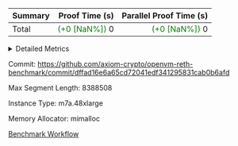 | Summary | Proof Time (s) | Parallel Proof Time (s) |
|:---|---:|---:|
| Total | <span style='color: green'>(+0 [NaN%])</span> 0 | <span style='color: green'>(+0 [NaN%])</span> 0 |




<details>
<summary>Detailed Metrics</summary>

|  | trace_gen_time_ms | total_proof_time_ms | total_cycles | total_cells | stark_prove_excluding_trace_time_ms | quotient_poly_compute_time_ms | quotient_poly_commit_time_ms | perm_trace_commit_time_ms | pcs_opening_time_ms | num_segments | main_trace_commit_time_ms | main_cells_used | halo2_total_cells | halo2_keygen_time_ms | generate_perm_trace_time_ms | execute_time_ms |
| --- | --- | --- | --- | --- | --- | --- | --- | --- | --- | --- | --- | --- | --- | --- | --- |
|  | 3,830 | 32,499 | 21,150,449 | 3,566,761,489 | 54,043 | 5,423 | 16,197 | 9,802 | 9,273 | 1 | 13,038 | 1,287,261,209 | 7,179,484 | 22,414 | 306 | 713 | 

| air_name | rows | quotient_deg | prep_cols | perm_cols | main_cols | interactions | constraints | cells |
| --- | --- | --- | --- | --- | --- | --- | --- | --- |
| AccessAdapterAir<16> | 131,072 | 2 |  | 24 | 25 | 5 | 14 | 6,422,528 | 
| AccessAdapterAir<2> | 4,194,304 | 4 |  | 24 | 11 | 5 | 14 | 113,246,208 | 
| AccessAdapterAir<32> | 65,536 | 2 |  | 24 | 41 | 5 | 14 | 4,259,840 | 
| AccessAdapterAir<4> | 2,097,152 | 4 |  | 24 | 13 | 5 | 14 | 60,817,408 | 
| AccessAdapterAir<64> | 1 | 2 |  | 24 | 73 | 5 | 14 | 97 | 
| AccessAdapterAir<8> | 1,048,576 | 4 |  | 24 | 17 | 5 | 14 | 42,991,616 | 
| BitwiseOperationLookupAir<8> | 65,536 | 2 | 3 | 8 | 2 | 2 | 4 | 655,360 | 
| FriReducedOpeningAir | 2,097,152 | 4 |  | 76 | 64 | 35 | 59 | 293,601,280 | 
| KeccakVmAir | 131,072 | 2 |  | 1,288 | 3,164 | 321 | 4,571 | 583,532,544 | 
| MemoryMerkleAir<8> | 1,048,576 | 2 |  | 20 | 32 | 4 | 40 | 54,525,952 | 
| NativePoseidon2Air<BabyBearParameters>, 0> | 32,768 | 8 |  | 28 | 207 | 31 | 159 | 7,700,480 | 
| NativePoseidon2Air<BabyBearParameters>, 1> | 262,144 | 4 |  | 36 | 348 | 31 | 302 | 100,663,296 | 
| PersistentBoundaryAir<8> | 1,048,576 | 2 |  | 12 | 20 | 3 | 6 | 33,554,432 | 
| PhantomAir | 65,536 | 4 |  | 12 | 6 | 3 | 5 | 917,504 | 
| Poseidon2PeripheryAir<BabyBearParameters>, 1> | 524,288 | 2 |  | 8 | 300 | 1 | 286 | 161,480,704 | 
| ProgramAir | 4,194,304 | 1 |  | 8 | 10 | 1 | 4 | 75,497,472 | 
| RangeTupleCheckerAir<2> | 2,097,152 | 1 | 2 | 8 | 1 | 1 | 4 | 18,874,368 | 
| VariableRangeCheckerAir | 262,144 | 1 | 2 | 8 | 1 | 1 | 4 | 2,359,296 | 
| VmAirWrapper<BranchNativeAdapterAir, BranchEqualCoreAir<1> | 4,194,304 | 4 |  | 28 | 23 | 11 | 23 | 213,909,504 | 
| VmAirWrapper<JalNativeAdapterAir, JalCoreAir> | 262,144 | 8 |  | 12 | 10 | 7 | 6 | 5,767,168 | 
| VmAirWrapper<NativeAdapterAir<2, 0>, PublicValuesCoreAir> | 64 | 8 |  | 16 | 23 | 11 | 23 | 2,496 | 
| VmAirWrapper<NativeAdapterAir<2, 1>, FieldArithmeticCoreAir> | 8,388,608 | 8 |  | 20 | 30 | 15 | 23 | 419,430,400 | 
| VmAirWrapper<NativeLoadStoreAdapterAir<1>, NativeLoadStoreCoreAir<1> | 4,194,304 | 8 |  | 36 | 25 | 15 | 20 | 255,852,544 | 
| VmAirWrapper<NativeLoadStoreAdapterAir<4>, NativeLoadStoreCoreAir<4> | 131,072 | 8 |  | 36 | 34 | 15 | 20 | 9,175,040 | 
| VmAirWrapper<NativeVectorizedAdapterAir<4>, FieldExtensionCoreAir> | 524,288 | 8 |  | 20 | 40 | 15 | 23 | 31,457,280 | 
| VmAirWrapper<Rv32BaseAluAdapterAir, BaseAluCoreAir<4, 8> | 8,388,608 | 2 |  | 80 | 36 | 19 | 43 | 973,078,528 | 
| VmAirWrapper<Rv32BaseAluAdapterAir, LessThanCoreAir<4, 8> | 524,288 | 2 |  | 40 | 37 | 17 | 39 | 40,370,176 | 
| VmAirWrapper<Rv32BaseAluAdapterAir, ShiftCoreAir<4, 8> | 1,048,576 | 2 |  | 52 | 53 | 23 | 90 | 110,100,480 | 
| VmAirWrapper<Rv32BranchAdapterAir, BranchEqualCoreAir<4> | 2,097,152 | 2 |  | 48 | 26 | 11 | 25 | 155,189,248 | 
| VmAirWrapper<Rv32BranchAdapterAir, BranchLessThanCoreAir<4, 8> | 2,097,152 | 2 |  | 56 | 32 | 13 | 41 | 184,549,376 | 
| VmAirWrapper<Rv32CondRdWriteAdapterAir, Rv32JalLuiCoreAir> | 524,288 | 2 |  | 44 | 18 | 10 | 22 | 32,505,856 | 
| VmAirWrapper<Rv32HeapAdapterAir<2, 32, 32>, BaseAluCoreAir<32, 8> | 8,192 | 2 |  | 248 | 168 | 61 | 140 | 3,407,872 | 
| VmAirWrapper<Rv32HeapAdapterAir<2, 32, 32>, LessThanCoreAir<32, 8> | 2,048 | 2 |  | 68 | 169 | 31 | 129 | 485,376 | 
| VmAirWrapper<Rv32HeapAdapterAir<2, 32, 32>, MultiplicationCoreAir<32, 8> | 1,024 | 2 |  | 248 | 164 | 61 | 71 | 421,888 | 
| VmAirWrapper<Rv32HeapAdapterAir<2, 32, 32>, ShiftCoreAir<32, 8> | 2,048 | 2 |  | 164 | 241 | 79 | 2,161 | 829,440 | 
| VmAirWrapper<Rv32HeapBranchAdapterAir<2, 32>, BranchEqualCoreAir<32> | 8,192 | 2 |  | 84 | 124 | 20 | 64 | 1,703,936 | 
| VmAirWrapper<Rv32HeapBranchAdapterAir<2, 32>, BranchLessThanCoreAir<32, 8> |  | 2 |  |  |  | 22 | 136 |  | 
| VmAirWrapper<Rv32HintStoreAdapterAir, Rv32HintStoreCoreAir> | 262,144 | 2 |  | 36 | 26 | 15 | 17 | 16,252,928 | 
| VmAirWrapper<Rv32IsEqualModAdapterAir<2, 1, 32, 32>, ModularIsEqualCoreAir<32, 4, 8> | 8,192 | 2 |  | 56 | 166 | 25 | 223 | 1,818,624 | 
| VmAirWrapper<Rv32JalrAdapterAir, Rv32JalrCoreAir> | 524,288 | 2 |  | 36 | 28 | 16 | 20 | 33,554,432 | 
| VmAirWrapper<Rv32LoadStoreAdapterAir, LoadSignExtendCoreAir<4, 8> | 1,048,576 | 2 |  | 76 | 35 | 18 | 33 | 116,391,936 | 
| VmAirWrapper<Rv32LoadStoreAdapterAir, LoadStoreCoreAir<4> | 8,388,608 | 2 |  | 72 | 40 | 17 | 38 | 939,524,096 | 
| VmAirWrapper<Rv32MultAdapterAir, DivRemCoreAir<4, 8> | 1,024 | 2 |  | 104 | 57 | 25 | 88 | 164,864 | 
| VmAirWrapper<Rv32MultAdapterAir, MulHCoreAir<4, 8> | 65,536 | 2 |  | 100 | 39 | 24 | 38 | 9,109,504 | 
| VmAirWrapper<Rv32MultAdapterAir, MultiplicationCoreAir<4, 8> | 131,072 | 2 |  | 80 | 31 | 19 | 26 | 14,548,992 | 
| VmAirWrapper<Rv32RdWriteAdapterAir, Rv32AuipcCoreAir> | 131,072 | 2 |  | 28 | 21 | 11 | 15 | 6,422,528 | 
| VmAirWrapper<Rv32VecHeapAdapterAir<1, 2, 2, 32, 32>, EcDoubleCoreAir> | 2,048 | 2 |  | 828 | 543 | 411 | 514 | 2,807,808 | 
| VmAirWrapper<Rv32VecHeapAdapterAir<1, 4, 8, 32, 32>, FieldExpressionCoreAir> |  | 2 |  |  |  | 1,716 | 1,739 |  | 
| VmAirWrapper<Rv32VecHeapAdapterAir<2, 1, 1, 32, 32>, FieldExpressionCoreAir> | 64 | 2 |  | 316 | 261 | 156 | 190 | 36,928 | 
| VmAirWrapper<Rv32VecHeapAdapterAir<2, 12, 12, 32, 32>, FieldExpressionCoreAir> |  | 2 |  |  |  | 4,370 | 4,415 |  | 
| VmAirWrapper<Rv32VecHeapAdapterAir<2, 2, 2, 32, 32>, FieldExpressionCoreAir> | 2,048 | 2 |  | 848 | 619 | 422 | 457 | 3,004,416 | 
| VmAirWrapper<Rv32VecHeapAdapterAir<2, 4, 10, 32, 32>, FieldExpressionCoreAir> |  | 2 |  |  |  | 1,303 | 1,314 |  | 
| VmAirWrapper<Rv32VecHeapAdapterAir<2, 4, 12, 32, 32>, FieldExpressionCoreAir> |  | 2 |  |  |  | 2,903 | 2,947 |  | 
| VmAirWrapper<Rv32VecHeapTwoReadsAdapterAir<12, 10, 12, 32, 32>, FieldExpressionCoreAir> |  | 2 |  |  |  | 3,977 | 4,017 |  | 
| VmAirWrapper<Rv32VecHeapTwoReadsAdapterAir<4, 2, 4, 32, 32>, FieldExpressionCoreAir> |  | 2 |  |  |  | 565 | 564 |  | 
| VmConnectorAir | 2 | 4 | 1 | 12 | 4 | 3 | 9 | 32 | 
| VolatileBoundaryAir | 2,097,152 | 4 |  | 8 | 11 | 4 | 16 | 39,845,888 | 

| cell_tracker_span | simple_advice_cells | lookup_advice_cells | fixed_cells |
| --- | --- | --- | --- |
| VerifierProgram | 529,568 | 130,281 | 166,639 | 
| VerifierProgram;PoseidonCell | 20,120 |  | 5,800 | 
| VerifierProgram;stage-c-build-rounds | 335,814 | 828 | 94,880 | 
| VerifierProgram;stage-c-build-rounds;PoseidonCell | 47,785 |  | 13,775 | 
| VerifierProgram;stage-d-verify-pcs | 1 |  | 1 | 
| VerifierProgram;stage-d-verify-pcs;stage-d-verifier-verify | 612,209 | 4,174 | 178,694 | 
| VerifierProgram;stage-d-verify-pcs;stage-d-verifier-verify;PoseidonCell | 75,450 |  | 21,750 | 
| VerifierProgram;stage-d-verify-pcs;stage-d-verifier-verify;compute-reduced-opening | 14,224 |  | 3,556 | 
| VerifierProgram;stage-d-verify-pcs;stage-d-verifier-verify;compute-reduced-opening;exp-reverse-bits-len | 5,447,596 | 1,186,864 | 1,798,664 | 
| VerifierProgram;stage-d-verify-pcs;stage-d-verifier-verify;compute-reduced-opening;single-reduced-opening-eval | 103,301,240 | 21,126,672 | 35,681,576 | 
| VerifierProgram;stage-d-verify-pcs;stage-d-verifier-verify;verify-batch | 85,176 |  | 19,656 | 
| VerifierProgram;stage-d-verify-pcs;stage-d-verifier-verify;verify-batch;PoseidonCell | 9,972,648 |  | 2,882,040 | 
| VerifierProgram;stage-d-verify-pcs;stage-d-verifier-verify;verify-batch;verify-batch-reduce-fast;PoseidonCell | 7,249,480 | 196,728 | 2,248,260 | 
| VerifierProgram;stage-d-verify-pcs;stage-d-verifier-verify;verify-query | 3,333,624 | 757,848 | 1,139,012 | 
| VerifierProgram;stage-d-verify-pcs;stage-d-verifier-verify;verify-query;verify-batch-ext | 198,744 |  | 45,864 | 
| VerifierProgram;stage-d-verify-pcs;stage-d-verifier-verify;verify-query;verify-batch-ext;PoseidonCell | 19,308,744 |  | 5,580,120 | 
| VerifierProgram;stage-d-verify-pcs;stage-d-verifier-verify;verify-query;verify-batch-ext;verify-batch-reduce-fast;PoseidonCell | 1,786,344 | 68,096 | 542,612 | 
| VerifierProgram;stage-e-verify-constraints | 24,219,051 | 5,690,723 | 8,526,038 | 

</details>


Commit: https://github.com/axiom-crypto/openvm-reth-benchmark/commit/dffad16e6a65cd72041edf341295831cab0b6afd

Max Segment Length: 8388508

Instance Type: m7a.48xlarge

Memory Allocator: mimalloc

[Benchmark Workflow](https://github.com/axiom-crypto/openvm-reth-benchmark/actions/runs/12821983574)
